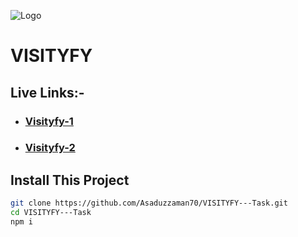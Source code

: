 ![Logo](https://i.ibb.co.com/YTMvnWv/logo.png)

# VISITYFY

## Live Links:-
- ### [Visityfy-1](https://visityfy.netlify.app/)
- ### [Visityfy-2](https://visityfy.vercel.app/)

## Install This Project

```bash
git clone https://github.com/Asaduzzaman70/VISITYFY---Task.git
cd VISITYFY---Task
npm i
```